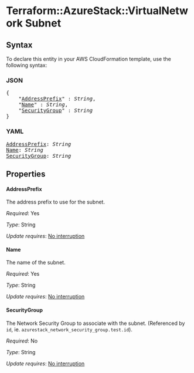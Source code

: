 # Terraform::AzureStack::VirtualNetwork Subnet

## Syntax

To declare this entity in your AWS CloudFormation template, use the following syntax:

### JSON

<pre>
{
    "<a href="#addressprefix" title="AddressPrefix">AddressPrefix</a>" : <i>String</i>,
    "<a href="#name" title="Name">Name</a>" : <i>String</i>,
    "<a href="#securitygroup" title="SecurityGroup">SecurityGroup</a>" : <i>String</i>
}
</pre>

### YAML

<pre>
<a href="#addressprefix" title="AddressPrefix">AddressPrefix</a>: <i>String</i>
<a href="#name" title="Name">Name</a>: <i>String</i>
<a href="#securitygroup" title="SecurityGroup">SecurityGroup</a>: <i>String</i>
</pre>

## Properties

#### AddressPrefix

The address prefix to use for the subnet.

_Required_: Yes

_Type_: String

_Update requires_: [No interruption](https://docs.aws.amazon.com/AWSCloudFormation/latest/UserGuide/using-cfn-updating-stacks-update-behaviors.html#update-no-interrupt)

#### Name

The name of the subnet.

_Required_: Yes

_Type_: String

_Update requires_: [No interruption](https://docs.aws.amazon.com/AWSCloudFormation/latest/UserGuide/using-cfn-updating-stacks-update-behaviors.html#update-no-interrupt)

#### SecurityGroup

The Network Security Group to associate with
the subnet. (Referenced by `id`, ie. `azurestack_network_security_group.test.id`).

_Required_: No

_Type_: String

_Update requires_: [No interruption](https://docs.aws.amazon.com/AWSCloudFormation/latest/UserGuide/using-cfn-updating-stacks-update-behaviors.html#update-no-interrupt)

